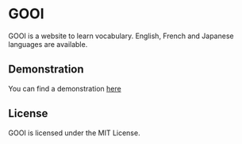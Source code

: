 # GOOI

GOOI is a website to learn vocabulary.
English, French and Japanese languages are available.

## Demonstration

You can find a demonstration [here](http://gooi.heroku.com) 

## License

GOOI is licensed under the MIT License.